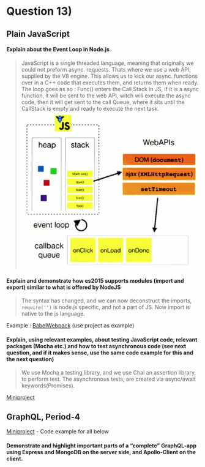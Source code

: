 # Question 13)
## Plain JavaScript

#### Explain about the Event Loop in Node.js
>JavaScript is a single threaded language, meaning that originally we could not preform async. requests. Thats where we use a web API, supplied by the V8 engine. This allows us to kick our async. functions over in a C++ code that executes them, and returns them when ready.
>The loop goes as so : 
>Func() enters the Call Stack in JS, if it is a async function, it will be sent to the web API, witch will execute the async code, then it will get sent to the call Queue, where it sits until the CallStack is empty and ready to execute the next task. 
![event loop](event-loop.png)

#### Explain and demonstrate how es2015 supports modules (import and export) similar to what is offered by NodeJS
>The syntax has changed, and we can now deconstruct the imports, `require('')` is node.js specific, and not a part of JS. Now import is native to the js language.

Example : [BabelWebpack](../BabelWebpack/src/index.js) (use project as example)

#### Explain, using relevant examples, about testing JavaScript code, relevant packages (Mocha etc.) and how to test asynchronous code (see next question, and if it makes sense, use the same code example for this and the next question)
> We use Mocha a testing library, and we use Chai an assertion library, to perform test. The asynchronous tests, are created via async/await keywords(Promises).

[Miniproject](https://github.com/Stani2980/miniProjectJS)

## GraphQL, Period-4

[Miniproject](https://github.com/Stani2980/miniProjectJS) -  Code example for all below

#### Demonstrate and highlight important parts of a “complete” GraphQL-app using Express and MongoDB on the server side, and Apollo-Client on the client.
